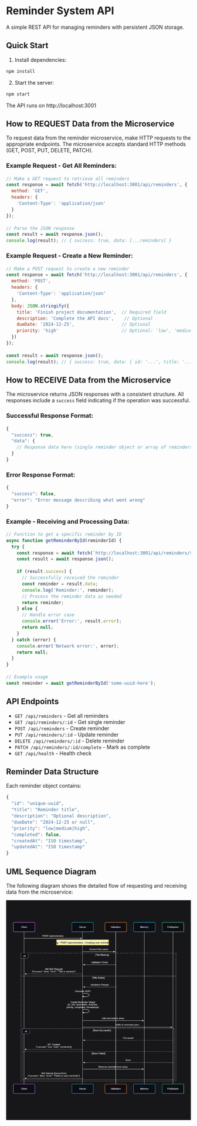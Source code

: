 # Reminder System API

A simple REST API for managing reminders with persistent JSON storage.

## Quick Start

1. Install dependencies:
```bash
npm install
```

2. Start the server:
```bash
npm start
```

The API runs on http://localhost:3001

## How to REQUEST Data from the Microservice

To request data from the reminder microservice, make HTTP requests to the appropriate endpoints. The microservice accepts standard HTTP methods (GET, POST, PUT, DELETE, PATCH).

### Example Request - Get All Reminders:
```javascript
// Make a GET request to retrieve all reminders
const response = await fetch('http://localhost:3001/api/reminders', {
  method: 'GET',
  headers: {
    'Content-Type': 'application/json'
  }
});

// Parse the JSON response
const result = await response.json();
console.log(result); // { success: true, data: [...reminders] }
```

### Example Request - Create a New Reminder:
```javascript
// Make a POST request to create a new reminder
const response = await fetch('http://localhost:3001/api/reminders', {
  method: 'POST',
  headers: {
    'Content-Type': 'application/json'
  },
  body: JSON.stringify({
    title: 'Finish project documentation',  // Required field
    description: 'Complete the API docs',    // Optional
    dueDate: '2024-12-25',                  // Optional
    priority: 'high'                        // Optional: 'low', 'medium', 'high'
  })
});

const result = await response.json();
console.log(result); // { success: true, data: { id: '...', title: '...', ... } }
```

## How to RECEIVE Data from the Microservice

The microservice returns JSON responses with a consistent structure. All responses include a `success` field indicating if the operation was successful.

### Successful Response Format:
```javascript
{
  "success": true,
  "data": {
    // Response data here (single reminder object or array of reminders)
  }
}
```

### Error Response Format:
```javascript
{
  "success": false,
  "error": "Error message describing what went wrong"
}
```

### Example - Receiving and Processing Data:
```javascript
// Function to get a specific reminder by ID
async function getReminderById(reminderId) {
  try {
    const response = await fetch(`http://localhost:3001/api/reminders/${reminderId}`);
    const result = await response.json();
    
    if (result.success) {
      // Successfully received the reminder
      const reminder = result.data;
      console.log('Reminder:', reminder);
      // Process the reminder data as needed
      return reminder;
    } else {
      // Handle error case
      console.error('Error:', result.error);
      return null;
    }
  } catch (error) {
    console.error('Network error:', error);
    return null;
  }
}

// Example usage
const reminder = await getReminderById('some-uuid-here');
```

## API Endpoints

- `GET /api/reminders` - Get all reminders
- `GET /api/reminders/:id` - Get single reminder
- `POST /api/reminders` - Create reminder
- `PUT /api/reminders/:id` - Update reminder
- `DELETE /api/reminders/:id` - Delete reminder
- `PATCH /api/reminders/:id/complete` - Mark as complete
- `GET /api/health` - Health check

## Reminder Data Structure

Each reminder object contains:
```javascript
{
  "id": "unique-uuid",
  "title": "Reminder title",
  "description": "Optional description",
  "dueDate": "2024-12-25 or null",
  "priority": "low|medium|high",
  "completed": false,
  "createdAt": "ISO timestamp",
  "updatedAt": "ISO timestamp"
}
```

## UML Sequence Diagram

The following diagram shows the detailed flow of requesting and receiving data from the microservice:

![Sequence Diagram](UML%20Sequence.png)